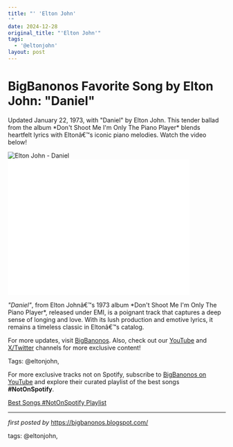 ```yaml
---
title: "' 'Elton John'
'"
date: 2024-12-28
original_title: "'Elton John'"
tags:
  - '@eltonjohn'
layout: post
---
```

<!-- Title of the Post -->
<h1 >BigBanonos Favorite Song by Elton John: "Daniel"</h1> <!-- Introductory Text -->
<p >Updated January 22, 1973, with "Daniel" by Elton John. This tender ballad from the album *Don't Shoot Me I'm Only The Piano Player* blends heartfelt lyrics with Eltonâ€™s iconic piano melodies. Watch the video below!</p> <!-- Featured Image -->
<div > <img src="https://i.scdn.co/image/ab67616d0000b273ecee84684fcb612c2fe12035" alt="Elton John - Daniel" />
</div> <!-- YouTube Video Embed -->
<div > <iframe allowfullscreen="" frameborder="0" height="315" src="//www.youtube.com/embed/0f0TMfQNRk8" width="420"></iframe>
</div> <!-- Song Information -->
<div > <p><em>"Daniel"</em>, from Elton Johnâ€™s 1973 album *Don't Shoot Me I'm Only The Piano Player*, released under EMI, is a poignant track that captures a deep sense of longing and love. With its lush production and emotive lyrics, it remains a timeless classic in Eltonâ€™s catalog.</p>
</div> <!-- Footer Links -->
<div > <p>For more updates, visit <a href="https://bigbanonos.blogspot.com/" target="_blank">BigBanonos</a>. Also, check out our <a href="https://www.youtube.com/@BigBanonos" target="_blank">YouTube</a> and <a href="https://x.com/bigbanonos" target="_blank">X/Twitter</a> channels for more exclusive content!</p>
</div> <!-- Tags -->
<p >Tags: @eltonjohn,</p>


<!--Subscribe and Playlist Links-->
<div>
    <p>For more exclusive tracks not on Spotify, subscribe to <a href="https://www.youtube.com/@BigBanonos" target="_blank">BigBanonos on YouTube</a> and explore their curated playlist of the best songs <strong>#NotOnSpotify</strong>.</p>
    <p><a href="https://www.youtube.com/playlist?list=PLtuNtuTatqI0kFahUCbtbfenC_ET5O_tr" target="_blank">Best Songs #NotOnSpotify Playlist<br /></a></p></div>

<hr />

<p><em>first posted by</em> <a href="https://bigbanonos.blogspot.com/" rel="noopener" target="_new">https://bigbanonos.blogspot.com/</a></p>

<p>tags: @eltonjohn,</p>
